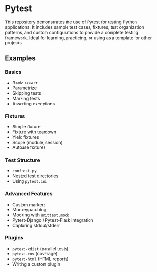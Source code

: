 # Pytest
This repository demonstrates the use of Pytest for testing Python applications. It includes sample test cases, fixtures, test organization patterns, and custom configurations to provide a complete testing framework. Ideal for learning, practicing, or using as a template for other projects.


##  Examples

###  Basics
-  Basic `assert`
-  Parametrize
-  Skipping tests
-  Marking tests
-  Asserting exceptions

###  Fixtures
-  Simple fixture
-  Fixture with teardown
-  Yield fixtures
-  Scope (module, session)
-  Autouse fixtures

### Test Structure
- `conftest.py`
-  Nested test directories
-  Using `pytest.ini`

###  Advanced Features
-  Custom markers
-  Monkeypatching
-  Mocking with `unittest.mock`
-  Pytest-Django / Pytest-Flask integration
-  Capturing stdout/stderr

###  Plugins
-  `pytest-xdist` (parallel tests)
-  `pytest-cov` (coverage)
-  `pytest-html` (HTML reports)
-   Writing a custom plugin


